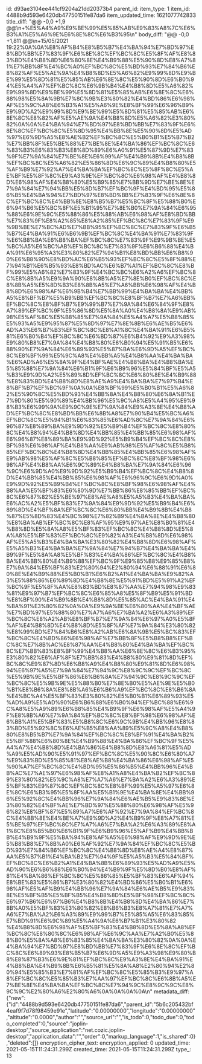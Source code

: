 id: d93ae3104ee441cf9204a21dd20373b4
parent_id: 
item_type: 1
item_id: 4488b9d593e6420db47750151fe87da6
item_updated_time: 1621077742833
title_diff: "@@ -0,0 +1,9 @@\\n+%E5%A4%A9%E9%BE%99%E5%85%AB%E9%83%A8%7C%E6%B3%A1%E5%A6%9E%E6%8E%8C%E6%B3%95\\n"
body_diff: "@@ -0,0 +1,811 @@\\n+15/05/2021 19:22%0A%0A%E8%AF%B4%E8%B5%B7%E4%BA%94%E7%BD%97%E8%BD%BB%E7%83%9F%E6%8E%8C%EF%BC%8C%E5%8F%AF%E8%83%BD%E4%B8%8D%E6%80%8E%E4%B9%88%E5%90%8D%E8%A7%81%E7%BB%8F%E4%BC%A0%EF%BC%8C%E5%BD%93%E7%84%B6%E8%82%AF%E5%AE%9A%E4%B8%8D%E5%A6%82%E9%99%8D%E9%BE%99%E5%8D%81%E5%85%AB%E6%8E%8C%E5%90%8D%E6%B0%94%E5%A4%A7%EF%BC%8C%E6%9B%B4%E4%B8%8D%E5%A6%82%E9%99%8D%E9%BE%99%E5%8D%81%E5%85%AB%E6%8E%8C%E6%88%98%E5%8A%9B%E7%8C%9B%E3%80%82%E4%BD%86%E6%98%AF%E5%9C%A8%E6%B3%A1%E5%A6%9E%E8%BF%99%E6%96%B9%E9%9D%A2%E9%99%8D%E9%BE%99%E5%8D%81%E5%85%AB%E6%8E%8C%E8%82%AF%E5%AE%9A%E4%B8%8D%E5%A6%82%E3%80%82%0A%0A%E4%BA%94%E7%BD%97%E8%BD%BB%E7%83%9F%E6%8E%8C%EF%BC%8C%E5%8D%95%E4%BB%8E%E5%90%8D%E5%AD%97%E6%9D%A5%E8%AE%B2%EF%BC%8C%E5%B0%B1%E5%B7%B2%E7%BB%8F%E5%BE%88%E7%BE%8E%E4%BA%86%EF%BC%8C%E6%83%B3%E6%83%B3%E8%8D%89%E6%A0%91%E5%87%9D%E7%83%9F%E7%9A%84%E7%BE%8E%E6%99%AF%E4%B9%8B%E4%B8%8B%EF%BC%8C%E5%A6%82%E5%86%8D%E6%9C%89%E4%B8%80%E5%AF%B9%E7%92%A7%E4%BA%BA%EF%BC%8C%E5%8F%8C%E5%AE%BF%E5%8F%8C%E9%A3%9E%EF%BC%8C%E6%98%AF%E4%B8%8D%E6%98%AF%E4%B8%80%E5%B9%85%E7%BB%9D%E7%BE%8E%E7%9A%84%E7%94%BB%E5%8D%B7%EF%BC%9F%E4%BD%95%E5%86%B5%E4%BA%94%E7%BD%97%E8%BD%BB%E7%83%9F%E6%8E%8C%EF%BC%8C%E4%BB%8E%E8%B5%B7%E5%BC%8F%E5%88%B0%E6%94%B6%E5%BC%8F%E5%B1%95%E7%8E%B0%E7%9A%84%E6%95%88%E6%9E%9C%E5%88%86%E5%88%AB%E6%98%AF%E8%BD%BB%E7%83%9F%E8%A2%85%E8%A2%85%EF%BC%8C%E7%83%9F%E9%9B%BE%E7%BC%AD%E7%BB%95%EF%BC%8C%E7%83%9F%E6%B5%B7%E4%BA%91%E6%B6%9B%EF%BC%8C%E4%BA%91%E7%83%9F%E6%B8%BA%E6%B8%BA%EF%BC%8C%E7%83%9F%E9%9B%BE%E5%BC%A5%E6%BC%AB%EF%BC%8C%E7%83%9F%E6%B6%88%E4%BA%91%E6%95%A3%E3%80%82%E7%94%B1%E8%BD%BB%E6%B8%90%E6%B8%90%E8%BD%AC%E6%B5%93%EF%BC%8C%E5%8F%88%E7%94%B1%E6%B5%93%E8%BD%AC%E6%B7%A1%EF%BC%8C%E8%BF%99%E5%A6%82%E7%83%9F%E4%BC%BC%E6%A2%A6%EF%BC%8C%E8%8B%A5%E9%9A%90%E8%8B%A5%E7%8E%B0%EF%BC%8C%E8%8B%A5%E5%8D%B3%E8%8B%A5%E7%A6%BB%E6%98%AF%E4%B8%8D%E6%98%AF%E6%9B%B4%E7%BB%99%E4%BA%BA%E4%BB%A5%E8%BF%B7%E5%B9%BB%EF%BC%8C%E8%BF%B7%E7%A6%BB%EF%BC%8C%E8%BF%B7%E9%99%B7%E7%9A%84%E6%84%9F%E8%A7%89%EF%BC%9F%E5%86%8D%E5%8A%A0%E4%B8%8A%E9%AB%98%E5%AF%8C%E5%B8%85%E7%9A%84%E5%A4%A7%E5%B8%85%E5%93%A5%E9%95%87%E5%8D%97%E7%8E%8B%E6%AE%B5%E6%AD%A3%E6%B7%B3%EF%BC%8C%E8%A1%8C%E4%BA%91%E6%B5%81%E6%B0%B4%EF%BC%8C%E6%BD%87%E6%B4%92%E9%A3%98%E9%80%B8%E7%9A%84%E4%B8%80%E6%B0%94%E5%91%B5%E6%88%90%E7%9A%84%E6%89%93%E5%87%BA%E6%9D%A5%EF%BC%8C%E8%BF%99%E5%9C%A8%E4%BB%A5%E4%B8%AA%E4%BA%BA%E6%AD%A6%E5%8A%9F%E4%BF%AE%E4%B8%BA%E4%B8%BA%E5%85%88%E7%9A%84%E6%B1%9F%E6%B9%96%E5%84%BF%E5%A5%B3%E9%9D%A2%E5%89%8D%EF%BC%8C%E6%80%8E%E4%B9%88%E8%83%BD%E4%B8%8D%E8%AE%A9%E4%BA%BA%E7%97%B4%E8%BF%B7%EF%BC%9F%0A%0A%E8%BF%99%E5%B0%B1%E5%A6%82%E5%90%8C%E5%BD%93%E4%BB%8A%E4%B8%80%E6%8A%B1%E7%9D%80%E5%90%89%E4%BB%96%E5%9C%A8%E5%A4%95%E9%98%B3%E6%99%9A%E9%9C%9E%E7%9A%84%E9%A3%8E%E4%B8%AD%EF%BC%8C%E8%BD%BB%E6%8B%A8%E7%90%B4%E5%BC%A6%EF%BC%8C%E5%94%B1%E6%83%85%E6%AD%8C%E7%9A%84%E6%96%87%E8%89%BA%E9%9D%92%E5%B9%B4%EF%BC%8C%E8%80%8C%E4%B8%94%E4%B8%8D%E4%BB%85%E4%BB%85%E6%98%AF%E6%96%87%E8%89%BA%E9%9D%92%E5%B9%B4%EF%BC%8C%E8%BF%98%E6%98%AF%E4%B8%AA%E9%AB%98%E5%AF%8C%E5%B8%85%EF%BC%8C%E4%B8%8D%E4%BB%85%E4%BB%85%E6%98%AF%E9%AB%98%E5%AF%8C%E5%B8%85%EF%BC%8C%E8%BF%98%E6%98%AF%E4%B8%AA%E6%9C%89%E4%B8%BA%E7%9A%84%E6%96%9C%E6%9D%A0%E9%9D%92%E5%B9%B4%EF%BC%8C%E4%B8%8D%E4%BB%85%E4%BB%85%E6%98%AF%E6%96%9C%E6%9D%A0%E9%9D%92%E5%B9%B4%EF%BC%8C%E8%BF%98%E6%98%AF%E4%B8%AA%E5%BF%83%E6%80%9D%E7%BB%86%E8%85%BB%EF%BC%8C%E6%87%82%E5%BE%97%E8%AE%A8%E5%A5%B3%E4%BA%BA%E6%AC%A2%E5%BF%83%E7%9A%84%E9%9D%92%E5%B9%B4%E6%89%8D%E4%BF%8A%EF%BC%8C%E6%80%BB%E4%B9%8B%E4%B8%87%E5%8D%83%E4%BC%98%E7%82%B9%E4%BA%8E%E4%B8%80%E8%BA%AB%EF%BC%8C%E8%AF%95%E9%97%AE%E8%B0%81%E4%B8%8D%E5%8A%A8%E5%BF%83%EF%BC%8C%E4%B8%8D%E5%8A%A8%E5%BF%83%EF%BC%8C%E9%82%A3%E4%B8%8D%E6%98%AF%E5%A5%B3%E4%BA%BA%E3%80%82%E4%B8%8D%E6%98%AF%E5%A5%B3%E4%BA%BA%E7%9A%84%E7%94%B7%E4%BA%BA%E4%B9%9F%E5%8A%A8%E5%BF%83%E4%BA%86%EF%BC%8C%E4%B8%BA%E4%BB%80%E4%B9%88%EF%BC%9F%E9%85%B8%E9%85%B8%E7%9A%84%E5%BF%83%E2%80%94%E2%80%94%E6%88%91%E6%80%8E%E4%B9%88%E5%B0%B1%E6%B2%A1%E4%BA%BA%E9%82%A3%E5%88%86%E6%89%8D%E4%B8%8E%E5%91%BD%E5%91%A2%EF%BC%9F%E5%8F%AA%E8%83%BD%E8%87%AA%E7%94%98%E9%83%81%E9%97%B7%EF%BC%8C%E6%85%A8%E5%8F%B9%E5%91%BD%E8%BF%90%E4%B9%8B%E4%B8%8D%E5%85%AC%E4%BA%91%E4%BA%91%E3%80%82%0A%0A%E9%9A%BE%E6%80%AA%E4%BF%AE%E7%BD%97%E5%88%80%E7%A7%A6%E7%BA%A2%E6%A3%89%EF%BC%8C%E8%A2%AB%E8%BF%B7%E7%9A%84%E6%97%A0%E5%8F%AF%E4%B8%8D%E4%B8%8D%E5%8F%AF%E7%9A%84%E3%80%82%E8%99%BD%E7%84%B6%E8%A2%AB%E6%8A%9B%E5%BC%83%EF%BC%8C%E4%BD%86%E6%98%AF%E7%BB%8F%E5%B8%B8%EF%BC%8C%E7%8B%AC%E8%87%AA%E4%B8%80%E4%BA%BA%EF%BC%8C%E7%BB%83%E8%BF%99%E4%B8%AA%E6%8E%8C%E6%B3%95%E3%80%82%E6%AF%8F%E7%BB%83%E4%B8%80%E9%81%8D%EF%BC%8C%E9%87%8D%E6%B8%A9%E4%B8%80%E9%81%8D%E6%98%94%E6%97%A5%E7%9A%84%E7%94%9C%E8%9C%9C%EF%BC%8C%E5%9B%9E%E5%BF%86%E8%B6%8A%E7%94%9C%E8%9C%9C%EF%BC%8C%E5%9B%9E%E5%88%B0%E7%8E%B0%E5%AE%9E%E5%B0%B1%E8%B6%8A%E8%8B%A6%E6%B6%A9%EF%BC%8C%E8%B6%8A%E4%BC%A4%E5%BF%83%E3%80%82%E5%B0%B1%E6%89%93%E5%AD%A9%E5%AD%90%E6%B6%88%E6%B0%94%EF%BC%88%E6%9C%A8%E5%A9%89%E6%B8%85%E4%B9%9F%E6%98%AF%E5%A4%9F%E8%8B%A6%E7%9A%84%EF%BC%8C%E8%BF%98%E6%98%AF%E6%BB%A1%E5%BF%83%E5%B8%8C%E6%9C%9B%E4%BB%96%E8%83%BD%E5%92%8C%E6%AE%B5%E8%AA%89%E5%9C%A8%E4%B8%80%E8%B5%B7%E7%9A%84%EF%BC%8C%E8%BF%91%E4%BA%B2%E5%8F%88%E6%80%8E%E4%B9%88%E4%BA%86%EF%BC%9F%E5%A4%A7%E4%B8%8D%E4%BA%86%E4%B8%8D%E8%A6%81%E5%AD%A9%E5%AD%90%E5%91%97%EF%BC%8C%E5%90%8C%E6%80%A7%E9%83%BD%E5%85%81%E8%AE%B8%E4%BA%86%E6%98%AF%E5%90%A7%EF%BC%8C%E4%BD%95%E5%86%B5%E4%BB%96%E4%BB%AC%E7%AE%97%E6%98%AF%E8%A1%A8%E4%BA%B2%EF%BC%89%E3%80%82%E5%9C%A8%E7%A7%A6%E7%BA%A2%E6%A3%89%E5%BF%83%E9%87%8C%EF%BC%8C%E8%BF%99%E5%A5%97%E6%8E%8C%E6%B3%95%E5%8F%AA%E5%B1%9E%E4%BA%8E%E4%BB%96%E5%92%8C%E4%BB%96%E7%9A%84%E6%AE%B5%E9%83%8E%E3%80%82%E4%BF%AE%E7%BD%97%E5%88%80%E6%98%AF%E5%96%82%E8%BF%87%E5%89%A7%E6%AF%92%E7%9A%84%EF%BC%8C%E4%BB%8E%E4%BE%A7%E9%9D%A2%E4%B9%9F%E8%A7%81%E5%BE%97%EF%BC%8C%E7%A7%A6%E7%BA%A2%E6%A3%89%E8%A1%8C%E8%B5%B0%E6%B1%9F%E6%B9%96%E5%AF%B9%E4%BB%BB%E4%B9%9F%E5%BA%94%E8%AF%A5%E6%98%AF%E9%9D%9E%E5%B8%B8%E7%8B%A0%E6%AF%92%E7%9A%84%EF%BC%8C%E5%BD%93%E7%84%B6%EF%BC%8C%E4%B8%8D%E8%AE%A4%E8%87%AA%E5%B7%B1%E4%BA%B2%E7%94%9F%E5%A5%B3%E5%84%BF%EF%BC%8C%E6%B2%A1%E4%BA%8B%E6%89%93%E5%AD%A9%E5%AD%90%E6%B6%88%E6%B0%94%E4%B9%9F%E5%8D%B0%E8%AF%81%E4%BA%86%EF%BC%8C%E5%86%85%E5%BF%83%E6%AF%94%E8%BE%83%E5%86%B7%E3%80%82%E4%BD%86%E5%B0%B1%E6%98%AF%E5%AF%B9%E4%BB%96%E7%9A%84%E6%AE%B5%E9%83%8E%E5%BF%B5%E5%BF%B5%E4%B8%8D%E5%BF%98%EF%BC%8C%E6%97%B6%E6%97%B6%E4%B8%8B%E4%B8%8D%E4%BA%86%E7%8B%A0%E5%BF%83%E3%80%82%E8%B6%B3%E8%A7%81%E7%A7%A6%E7%BA%A2%E6%A3%89%E9%99%B7%E5%85%A5%E6%83%85%E7%BD%91%E6%9C%89%E5%A4%9A%E6%B7%B1%E3%80%82 %E4%B8%8D%E6%98%AF%E5%BF%83%E4%B8%8D%E5%8A%A8%EF%BC%8C%E8%80%8C%E6%98%AF%E6%9C%AA%E7%A2%B0%E5%88%B0%E5%8A%A8%E6%83%85%E4%BA%BA%E3%80%82%0A%0A%E4%BA%94%E7%BD%97%E8%BD%BB%E7%83%9F%E6%8E%8C%EF%BC%8C%E6%89%93%E8%B5%B7%E6%9D%A5%E9%A3%98%E9%80%B8%E8%87%B3%E6%9E%81%EF%BC%8C%E9%A3%8E%E4%BA%91%E4%B8%BA%E4%B9%8B%E6%B5%81%E5%8A%A8%E2%80%94%E2%80%94%E5%85%B3%E7%81%AF%EF%BC%8C%E5%85%B3%E9%97%A8%EF%BC%8C%E5%85%B3%E7%AA%97%EF%BC%8C%E6%8B%A5%E7%BE%8E%E4%BA%BA%EF%BC%8C%E7%94%9C%E8%9C%9C%E8%9C%9C%E2%80%A6%E2%80%A6%0A%0A%0A%0A\\n"
metadata_diff: {"new":{"id":"4488b9d593e6420db47750151fe87da6","parent_id":"5b6c205432bf4eaf9f7d78f98459e91e","latitude":"0.00000000","longitude":"0.00000000","altitude":"0.0000","author":"","source_url":"","is_todo":0,"todo_due":0,"todo_completed":0,"source":"joplin-desktop","source_application":"net.cozic.joplin-desktop","application_data":"","order":0,"markup_language":1,"is_shared":0},"deleted":[]}
encryption_cipher_text: 
encryption_applied: 0
updated_time: 2021-05-15T11:24:31.299Z
created_time: 2021-05-15T11:24:31.299Z
type_: 13